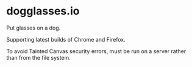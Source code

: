 # dogglasses.io

Put glasses on a dog.

Supporting latest builds of Chrome and Firefox.

To avoid Tainted Canvas security errors, must be run on a server rather than from the file system.
